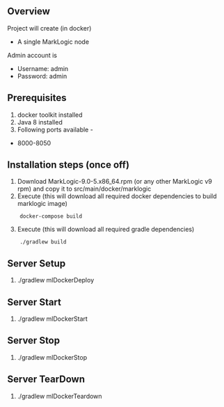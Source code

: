 Overview
---------

Project will create (in docker)

* A single MarkLogic node

Admin account is
* Username: admin
* Password: admin

Prerequisites
-------------

1. docker toolkit installed
2. Java 8 installed
3. Following ports available -
* 8000-8050


Installation steps (once off)
-----------------------------

1. Download MarkLogic-9.0-5.x86_64.rpm (or any other MarkLogic v9 rpm) and copy it to src/main/docker/marklogic
2. Execute (this will download all required docker dependencies to build marklogic image)
```
    docker-compose build   
```
3. Execute (this will download all required gradle dependencies)
```
    ./gradlew build 
```


Server Setup
-------------
1. ./gradlew mlDockerDeploy

Server Start
-------------
1. ./gradlew mlDockerStart

Server Stop
-------------
1. ./gradlew mlDockerStop

Server TearDown
-------------
1. ./gradlew mlDockerTeardown